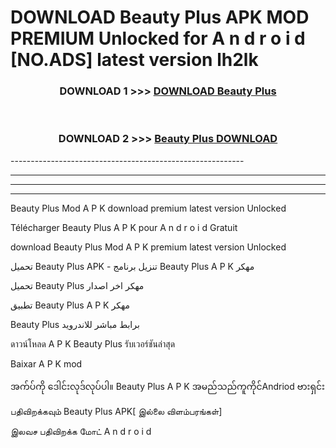 # DOWNLOAD Beauty Plus  APK MOD PREMIUM Unlocked for A n d r o i d [NO.ADS] latest version lh2lk 



<div align="center">

<h3>DOWNLOAD 1 >>> <a href="https://getmod2.web.app/?judul=Beauty Plus ">DOWNLOAD Beauty Plus </a></h3><br>

<h3>DOWNLOAD 2 >>> <a href="https://getmod2.web.app/?judul=Beauty Plus ">Beauty Plus  DOWNLOAD </a></h3>

</div>
----------------------------------------------------------

----------------------------------------------------------

----------------------------------------------------------

----------------------------------------------------------

Beauty Plus  Mod A P K download premium latest version Unlocked

Télécharger Beauty Plus  A P K pour A n d r o i d Gratuit

download Beauty Plus  Mod A P K premium latest version Unlocked

تحميل Beauty Plus  APK - تنزيل برنامج Beauty Plus  A P K مهكر

تحميل Beauty Plus  مهكر اخر اصدار

تطبيق Beauty Plus  A P K مهكر

Beauty Plus  برابط مباشر للاندرويد

ดาวน์โหลด A P K Beauty Plus  รับเวอร์ชันล่าสุด

Baixar A P K mod

အက်ပ်ကို ဒေါင်းလုဒ်လုပ်ပါ။ Beauty Plus  A P K အမည်သည်ကူကိုင်Andriod ဗားရှင်း

பதிவிறக்கவும் Beauty Plus  APK[ இல்லை விளம்பரங்கள்] 
 
இலவச பதிவிறக்க மோட் A n d r o i d




